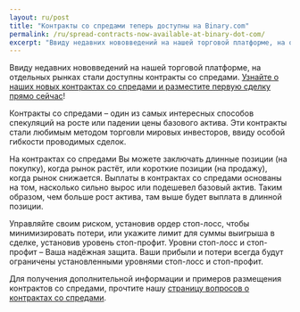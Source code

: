 ```yaml
---
layout: ru/post
title: "Контракты со спредами теперь доступны на Binary.com"
permalink: /ru/spread-contracts-now-available-at-binary-dot-com/
excerpt: "Ввиду недавних нововведений на нашей торговой платформе, на отдельных рынках стали доступны контракты со спредами."  
---
```


Ввиду недавних нововведений на нашей торговой платформе, на отдельных рынках стали доступны контракты со спредами. [Узнайте о наших новых контрактах со спредами и разместите первую сделку прямо сейчас](https://www.binary.com/d/trade.cgi?market=random&form_name=spreads&stop_profit=50&currency=USD&underlying_symbol=R_50&stop_type=point&date_start=now&amount_per_point=1&type=SPREADU&stop_loss=20&l=RU&utm_source=social&utm_medium=blog&utm_campaign=WhatsNew)!

Контракты со спредами – один из самых интересных способов спекуляций на росте или падении цены базового актива. Эти контракты стали любимым методом торговли мировых инвесторов, ввиду особой гибкости проводимых сделок. 

На контрактах со спредами Вы можете заключать длинные позиции (на покупку), когда рынок растёт, или короткие позиции (на продажу), когда рынок снижается. Выплаты в контрактах со спредами основаны на том, насколько сильно вырос или подешевел базовый актив. Таким образом, чем больше рост актива, там выше будет выплата в длинной позиции.

Управляйте своим риском, установив ордер стоп-лосс, чтобы минимизировать потери, или укажите лимит для суммы выигрыша в сделке, установив уровень стоп-профит. Уровни стоп-лосс и стоп-профит – Ваша надёжная защита. Ваши прибыли и потери всегда будут ограничены установленными уровнями стоп-лосс и стоп-профит.

Для получения дополнительной информации и примеров размещения контрактов со спредами, прочтите нашу [страницу вопросов о контрактах со спредами](https://binary.desk.com/customer/portal/articles/2091585-spread-trades). 
